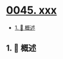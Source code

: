 # [0045. xxx](https://github.com/Tdahuyou/TNotes.leetcode/tree/main/notes/0045.%20xxx)

<!-- region:toc -->

- [1. 📝 概述](#1--概述)

<!-- endregion:toc -->

## 1. 📝 概述

